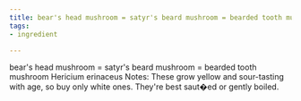 ```yaml
---
title: bear's head mushroom = satyr's beard mushroom = bearded tooth mushroom
tags:
- ingredient

---
```

bear's head mushroom = satyr's beard mushroom = bearded tooth mushroom Hericium erinaceus Notes: These grow yellow and sour-tasting with age, so buy only white ones. They're best saut�ed or gently boiled.
